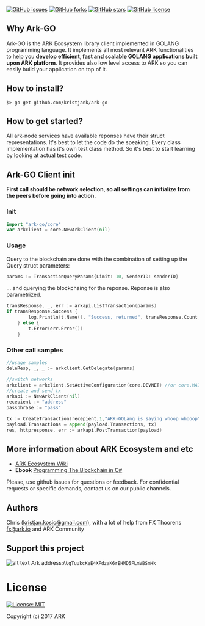 [![GitHub issues](https://img.shields.io/github/issues/kristjank/ark-net.svg)](https://github.com/kristjank/ark-net/issues)&nbsp;[![GitHub forks](https://img.shields.io/github/forks/kristjank/ark-net.svg)](https://github.com/kristjank/ark-net/network)&nbsp;[![GitHub stars](https://img.shields.io/github/stars/kristjank/ark-net.svg)](https://github.com/kristjank/ark-net/stargazers)&nbsp;[![GitHub license](https://img.shields.io/badge/license-MIT-blue.svg)](https://raw.githubusercontent.com/kristjank/ark-net/master/LICENSE)

## Why Ark-GO
Ark-GO is the ARK Ecosystem library client implemented in GOLANG programming language. It implements all most relevant ARK functionalities to help you  **develop efficient, fast and scalable GOLANG applications built upon ARK platform**. It provides also low level access to ARK so you can easily build your application on top of it. 

## How to install?
```
$> go get github.com/kristjank/ark-go
```
## How to get started? 
All ark-node services have available reponses have their struct representations. It's best to let the code do the speaking. Every class implementation has it's own test class method. So it's best to start learning by looking at actual test code.

## Ark-GO Client init
**First call should be network selection, so all settings can initialize from the peers before going into action.**

### Init
```go
import "ark-go/core"
var arkclient = core.NewArkClient(nil)
```

### Usage
Query to the blockchain are done with the combination of setting up the Query struct parameters:

```go
params := TransactionQueryParams{Limit: 10, SenderID: senderID}
```
... and querying the blockchaing for the reponse. Reponse is also parametrized.
```go
transResponse, _, err := arkapi.ListTransaction(params)
if transResponse.Success {
		log.Println(t.Name(), "Success, returned", transResponse.Count, "transactions")
	} else {
		t.Error(err.Error())
	}
```

### Other call samples
```go
//usage samples
deleResp, _, _ := arkclient.GetDelegate(params)

//switch networks
arkclient = arkclient.SetActiveConfiguration(core.DEVNET) //or core.MAINNET
//create and send tx
arkapi := NewArkClient(nil)
recepient := "address"
passphrase := "pass"

tx := CreateTransaction(recepient,1,"ARK-GOLang is saying whoop whooop",passphrase, "")
payload.Transactions = append(payload.Transactions, tx)
res, httpresponse, err := arkapi.PostTransaction(payload)
```


## More information about ARK Ecosystem and etc
* [ARK Ecosystem Wiki](https://github.com/ArkEcosystem/wiki)
* **Ebook** [Programming The Blockchain in C#](https://www.gitbook.com/book/programmingblockchain/programmingblockchain/details)

Please, use github issues for questions or feedback. For confidential requests or specific demands, contact us on our public channels.

## Authors
Chris (kristjan.kosic@gmail.com), with a lot of help from FX Thoorens fx@ark.io and ARK Community

## Support this project
![alt text](https://github.com/Moustikitos/arky/raw/master/ark-logo.png)
Ark address:``AUgTuukcKeE4XFdzaK6rEHMD5FLmVBSmHk``


# License
[![License: MIT](https://img.shields.io/badge/License-MIT-yellow.svg)](https://opensource.org/licenses/MIT)

Copyright (c) 2017 ARK

